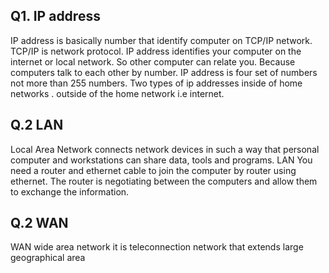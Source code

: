 ## Q1. IP address 
IP address is basically number that identify computer on TCP/IP network. TCP/IP is network protocol. IP address identifies your
computer on the internet or local network. So other computer can relate you. Because computers talk to each other by number. IP 
address is four set of numbers not more than 255 numbers. 
Two types of ip addresses inside of home networks . outside of the home network i.e internet.  
  
 ## Q.2 LAN
Local Area Network connects network devices in such a way that personal computer and workstations can share data, tools and
programs. LAN  You need a router and ethernet cable to join the computer by router using ethernet. The router is negotiating 
between the computers and allow them to exchange the information.  

## Q.2 WAN
WAN wide area network it is teleconnection network that extends large geographical area
